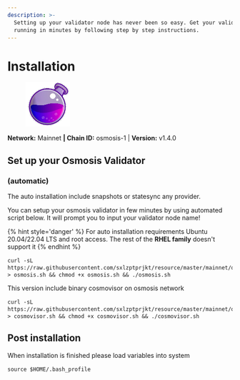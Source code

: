 ```yaml
---
description: >-
  Setting up your validator node has never been so easy. Get your validator
  running in minutes by following step by step instructions.
---
```


# Installation

<figure><img src="../../.gitbook/assets/osmosis.png" alt=""><figcaption></figcaption></figure>

**Network:** Mainnet **| Chain ID:** osmosis-1 | **Version:** v1.4.0

## Set up your Osmosis Validator
### (automatic)
The auto installation include snapshots or statesync any provider.

You can setup your osmosis validator in few minutes by using automated script below. It will prompt you to input your validator node name!

{% hint style='danger' %}
For auto installation requirements Ubuntu 20.04/22.04 LTS and root access. The rest of the **RHEL family** doesn't support it
{% endhint %}

```
curl -sL https://raw.githubusercontent.com/sxlzptprjkt/resource/master/mainnet/osmosis/osmosis.sh > osmosis.sh && chmod +x osmosis.sh && ./osmosis.sh
```
This version include binary cosmovisor on osmosis network
```
curl -sL https://raw.githubusercontent.com/sxlzptprjkt/resource/master/mainnet/osmosis/cosmovisor.sh > cosmovisor.sh && chmod +x cosmovisor.sh && ./cosmovisor.sh
```
## Post installation

When installation is finished please load variables into system
```
source $HOME/.bash_profile
```
